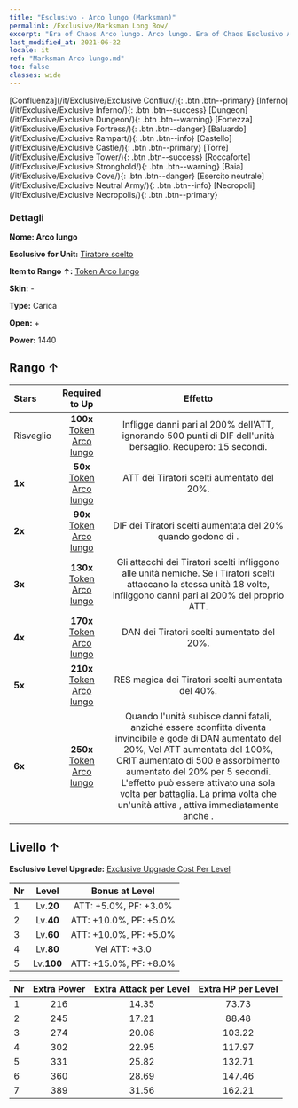 ```yaml
---
title: "Esclusivo - Arco lungo (Marksman)"
permalink: /Exclusive/Marksman Long Bow/
excerpt: "Era of Chaos Arco lungo. Arco lungo. Era of Chaos Esclusivo Arco lungo. Tiratore scelto Esclusivo."
last_modified_at: 2021-06-22
locale: it
ref: "Marksman Arco lungo.md"
toc: false
classes: wide
---
```

 [Confluenza](/it/Exclusive/Exclusive Conflux/){: .btn .btn--primary} [Inferno](/it/Exclusive/Exclusive Inferno/){: .btn .btn--success} [Dungeon](/it/Exclusive/Exclusive Dungeon/){: .btn .btn--warning} [Fortezza](/it/Exclusive/Exclusive Fortress/){: .btn .btn--danger} [Baluardo](/it/Exclusive/Exclusive Rampart/){: .btn .btn--info} [Castello](/it/Exclusive/Exclusive Castle/){: .btn .btn--primary} [Torre](/it/Exclusive/Exclusive Tower/){: .btn .btn--success} [Roccaforte](/it/Exclusive/Exclusive Stronghold/){: .btn .btn--warning} [Baia](/it/Exclusive/Exclusive Cove/){: .btn .btn--danger} [Esercito neutrale](/it/Exclusive/Exclusive Neutral Army/){: .btn .btn--info} [Necropoli](/it/Exclusive/Exclusive Necropolis/){: .btn .btn--primary} 

### Dettagli
 **Nome: Arco lungo** 

 **Esclusivo for Unit:** [Tiratore scelto](/it/units/Marksman/) 

 **Item to Rango ↑:** [Token Arco lungo](/ItemsIT/con_914/)

 **Skin:** -

 **Type:** Carica

 **Open:** +

 **Power:** 1440

## Rango ↑

  |     Stars    |  Required to Up | Effetto |
  |:-------------|:---------------:|:---------------:|
  |  Risveglio  | **100x** [Token Arco lungo](/ItemsIT/con_914/) | <Freccia perforante> Infligge danni pari al 200% dell'ATT, ignorando 500 punti di DIF dell'unità bersaglio. Recupero: 15 secondi. |
  | **1x** <i class="fas fa-star"/> | **50x** [Token Arco lungo](/ItemsIT/con_914/) | ATT dei Tiratori scelti aumentato del 20%. |
  | **2x** <i class="fas fa-star"/> | **90x** [Token Arco lungo](/ItemsIT/con_914/) | DIF dei Tiratori scelti aumentata del 20% quando godono di <Morale alto>. |
  | **3x** <i class="fas fa-star"/> | **130x** [Token Arco lungo](/ItemsIT/con_914/) | Gli attacchi dei Tiratori scelti infliggono <Rappresaglia> alle unità nemiche. Se i Tiratori scelti attaccano la stessa unità 18 volte, infliggono danni pari al 200% del proprio ATT. |
  | **4x** <i class="fas fa-star"/> | **170x** [Token Arco lungo](/ItemsIT/con_914/) | DAN dei Tiratori scelti aumentato del 20%. |
  | **5x** <i class="fas fa-star"/> | **210x** [Token Arco lungo](/ItemsIT/con_914/) | RES magica dei Tiratori scelti aumentata del 40%. |
  | **6x** <i class="fas fa-star"/> | **250x** [Token Arco lungo](/ItemsIT/con_914/) | <Giuramento fatale> Quando l'unità subisce danni fatali, anziché essere sconfitta diventa invincibile e gode di DAN aumentato del 20%, Vel ATT aumentata del 100%, CRIT aumentato di 500 e assorbimento aumentato del 20% per 5 secondi. L'effetto può essere attivato una sola volta per battaglia. La prima volta che un'unità attiva <Giuramento fatale>, attiva immediatamente anche <Freccia perforante>. |


## Livello ↑
 **Esclusivo Level Upgrade:** [Exclusive Upgrade Cost Per Level](/Exclusive/ExclusiveUpgradeCostPerLevel/)

  |  Nr  |   Level  | Bonus at Level |
  |:-----|:--------:|:--------------:|
  | 1 | Lv.**20** | ATT: +5.0%, PF: +3.0% |
  | 2 | Lv.**40** | ATT: +10.0%, PF: +5.0% |
  | 3 | Lv.**60** | ATT: +10.0%, PF: +5.0% |
  | 4 | Lv.**80** | Vel ATT: +3.0 |
  | 5 | Lv.**100** | ATT: +15.0%, PF: +8.0% |


  |  Nr  |  Extra Power | Extra Attack per Level | Extra HP per Level |
  |:-----|:--------:|:--------:|:--------:|
  | 1 | 216 | 14.35 | 73.73 |
  | 2 | 245 | 17.21 | 88.48 |
  | 3 | 274 | 20.08 | 103.22 |
  | 4 | 302 | 22.95 | 117.97 |
  | 5 | 331 | 25.82 | 132.71 |
  | 6 | 360 | 28.69 | 147.46 |
  | 7 | 389 | 31.56 | 162.21 |


